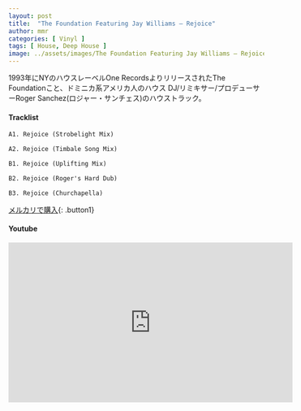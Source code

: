 ```yaml
---
layout: post
title:  "The Foundation Featuring Jay Williams – Rejoice"
author: mmr
categories: [ Vinyl ]
tags: [ House, Deep House ]
image: ../assets/images/The Foundation Featuring Jay Williams – Rejoice.jpg
---
```


1993年にNYのハウスレーベルOne RecordsよりリリースされたThe Foundationこと、ドミニカ系アメリカ人のハウス DJ/リミキサー/プロデューサーRoger Sanchez(ロジャー・サンチェス)のハウストラック。

#### Tracklist
```md
A1. Rejoice (Strobelight Mix)

A2. Rejoice (Timbale Song Mix)

B1. Rejoice (Uplifting Mix)

B2. Rejoice (Roger's Hard Dub)

B3. Rejoice (Churchapella)
```

[メルカリで購入](https://jp.mercari.com/item/m34717697447?afid=6142608987){: .button1}

#### Youtube
<iframe width="560" height="315" src="https://www.youtube.com/embed/fDpEJH7gTXA?si=oArfX-EnGStsPrtj" title="YouTube video player" frameborder="0" allow="accelerometer; autoplay; clipboard-write; encrypted-media; gyroscope; picture-in-picture; web-share" referrerpolicy="strict-origin-when-cross-origin" allowfullscreen></iframe>